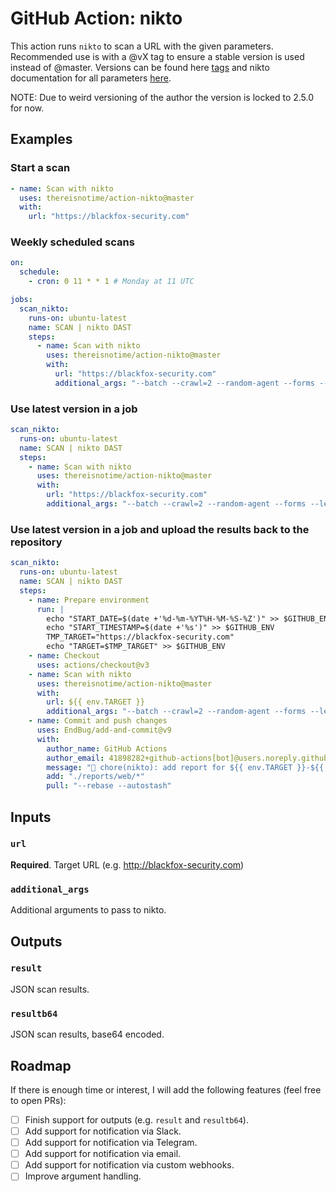# GitHub Action: nikto

This action runs `nikto` to scan a URL with the given parameters. Recommended use is with a @vX tag to ensure a stable version is used instead of @master. Versions can be found here [tags](https://github.com/thereisnotime/Action-nikto/tags) and nikto documentation for all parameters [here](https://github.com/sullo/nikto/wiki).

NOTE: Due to weird versioning of the author the version is locked to 2.5.0 for now.

## Examples

### Start a scan

```yaml
- name: Scan with nikto
  uses: thereisnotime/action-nikto@master
  with:
    url: "https://blackfox-security.com"
```

### Weekly scheduled scans

```yaml
on:
  schedule:
    - cron: 0 11 * * 1 # Monday at 11 UTC

jobs:
  scan_nikto:
    runs-on: ubuntu-latest
    name: SCAN | nikto DAST
    steps:
      - name: Scan with nikto
        uses: thereisnotime/action-nikto@master
        with:
          url: "https://blackfox-security.com"
          additional_args: "--batch --crawl=2 --random-agent --forms --level=5 --risk=3"
```

### Use latest version in a job

```yaml
scan_nikto:
  runs-on: ubuntu-latest
  name: SCAN | nikto DAST
  steps:
    - name: Scan with nikto
      uses: thereisnotime/action-nikto@master
      with:
        url: "https://blackfox-security.com"
        additional_args: "--batch --crawl=2 --random-agent --forms --level=5 --risk=3"
```

### Use latest version in a job and upload the results back to the repository

```yaml
scan_nikto:
  runs-on: ubuntu-latest
  name: SCAN | nikto DAST
  steps:
    - name: Prepare environment
      run: |
        echo "START_DATE=$(date +'%d-%m-%YT%H-%M-%S-%Z')" >> $GITHUB_ENV
        echo "START_TIMESTAMP=$(date +'%s')" >> $GITHUB_ENV
        TMP_TARGET="https://blackfox-security.com"
        echo "TARGET=$TMP_TARGET" >> $GITHUB_ENV
    - name: Checkout
      uses: actions/checkout@v3
    - name: Scan with nikto
      uses: thereisnotime/action-nikto@master
      with:
        url: ${{ env.TARGET }}
        additional_args: "--batch --crawl=2 --random-agent --forms --level=5 --risk=3"
    - name: Commit and push changes
      uses: EndBug/add-and-commit@v9
      with:
        author_name: GitHub Actions
        author_email: 41898282+github-actions[bot]@users.noreply.github.com
        message: "👷 chore(nikto): add report for ${{ env.TARGET }}-${{ env.START_DATE }}-${{ env.START_TIMESTAMP }}"
        add: "./reports/web/*"
        pull: "--rebase --autostash"
```

## Inputs

### `url`

**Required**. Target URL (e.g. <http://blackfox-security.com>)

### `additional_args`

Additional arguments to pass to nikto.

## Outputs

### `result`

JSON scan results.

### `resultb64`

JSON scan results, base64 encoded.

## Roadmap

If there is enough time or interest, I will add the following features (feel free to open PRs):

- [ ] Finish support for outputs (e.g. `result` and `resultb64`).
- [ ] Add support for notification via Slack.
- [ ] Add support for notification via Telegram.
- [ ] Add support for notification via email.
- [ ] Add support for notification via custom webhooks.
- [ ] Improve argument handling.
